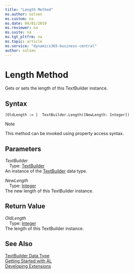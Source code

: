 ```yaml
---
title: "Length Method"
ms.author: solsen
ms.custom: na
ms.date: 04/01/2019
ms.reviewer: na
ms.suite: na
ms.tgt_pltfrm: na
ms.topic: article
ms.service: "dynamics365-business-central"
author: solsen
---
```

[//]: # (START>DO_NOT_EDIT)
[//]: # (IMPORTANT:Do not edit any of the content between here and the END>DO_NOT_EDIT.)
[//]: # (Any modifications should be made in the .xml files in the ModernDev repo.)
# Length Method
Gets or sets the length of this TextBuilder instance.


## Syntax
```
[OldLength := ]  TextBuilder.Length([NewLength: Integer])
```
> [!NOTE]  
> This method can be invoked using property access syntax.  
## Parameters
*TextBuilder*  
&emsp;Type: [TextBuilder](textbuilder-data-type.md)  
An instance of the [TextBuilder](textbuilder-data-type.md) data type.  

*NewLength*  
&emsp;Type: [Integer](../integer/integer-data-type.md)  
The new length of this TextBuilder instance.  


## Return Value
*OldLength*  
&emsp;Type: [Integer](../integer/integer-data-type.md)  
The length of this TextBuilder instance.  


[//]: # (IMPORTANT: END>DO_NOT_EDIT)
## See Also
[TextBuilder Data Type](textbuilder-data-type.md)  
[Getting Started with AL](../../devenv-get-started.md)  
[Developing Extensions](../../devenv-dev-overview.md)